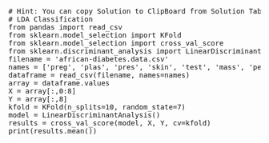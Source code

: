 <pre class="file" data-target="clipboard">
# Hint: You can copy Solution to ClipBoard from Solution Tab in Step 3
# LDA Classification
from pandas import read_csv
from sklearn.model_selection import KFold
from sklearn.model_selection import cross_val_score
from sklearn.discriminant_analysis import LinearDiscriminantAnalysis
filename = 'african-diabetes.data.csv'
names = ['preg', 'plas', 'pres', 'skin', 'test', 'mass', 'pedi', 'age', 'class']
dataframe = read_csv(filename, names=names)
array = dataframe.values
X = array[:,0:8]
Y = array[:,8]
kfold = KFold(n_splits=10, random_state=7)
model = LinearDiscriminantAnalysis()
results = cross_val_score(model, X, Y, cv=kfold)
print(results.mean())


</pre>
